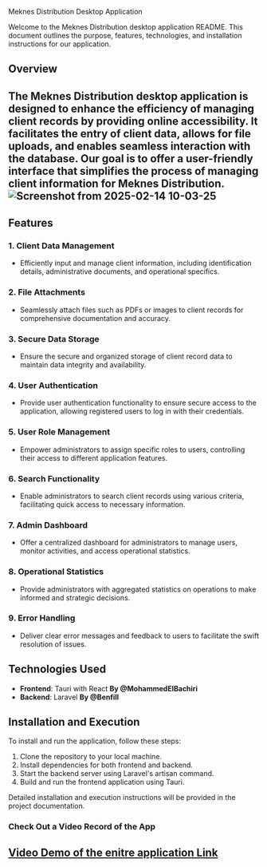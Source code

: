 Meknes Distribution Desktop Application

Welcome to the Meknes Distribution desktop application README. This document outlines the purpose, features, technologies, and installation instructions for our application.

## Overview

The Meknes Distribution desktop application is designed to enhance the efficiency of managing client records by providing online accessibility. It facilitates the entry of client data, allows for file uploads, and enables seamless interaction with the database. Our goal is to offer a user-friendly interface that simplifies the process of managing client information for Meknes Distribution.
![Screenshot from 2025-02-14 10-03-25](https://github.com/user-attachments/assets/08b8f6f9-64d9-4c1e-a643-0352c06ccb59)
---

## Features

### 1. Client Data Management
- Efficiently input and manage client information, including identification details, administrative documents, and operational specifics.

### 2. File Attachments
- Seamlessly attach files such as PDFs or images to client records for comprehensive documentation and accuracy.

### 3. Secure Data Storage
- Ensure the secure and organized storage of client record data to maintain data integrity and availability.

### 4. User Authentication
- Provide user authentication functionality to ensure secure access to the application, allowing registered users to log in with their credentials.

### 5. User Role Management
- Empower administrators to assign specific roles to users, controlling their access to different application features.

### 6. Search Functionality
- Enable administrators to search client records using various criteria, facilitating quick access to necessary information.

### 7. Admin Dashboard
- Offer a centralized dashboard for administrators to manage users, monitor activities, and access operational statistics.

### 8. Operational Statistics
- Provide administrators with aggregated statistics on operations to make informed and strategic decisions.

### 9. Error Handling
- Deliver clear error messages and feedback to users to facilitate the swift resolution of issues.

## Technologies Used

- **Frontend**: Tauri with React **By @MohammedElBachiri**
- **Backend**: Laravel **By @Benfill**

## Installation and Execution

To install and run the application, follow these steps:

1. Clone the repository to your local machine.
2. Install dependencies for both frontend and backend.
3. Start the backend server using Laravel's artisan command.
4. Build and run the frontend application using Tauri.

Detailed installation and execution instructions will be provided in the project documentation.

### Check Out a Video Record of the App
[Video Demo of the enitre application Link](https://drive.google.com/file/d/1M7r3zYBqTil6ht9tNRkIe0n3CPwsUvUV/view)
---
